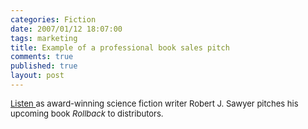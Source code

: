 ```yaml
--- 
categories: Fiction
date: 2007/01/12 18:07:00
tags: marketing
title: Example of a professional book sales pitch
comments: true
published: true
layout: post
---
```


<font size="2"><a href="http://sfwriter.com/2007/01/rollback-pitch-to-fenn-sales-force.html">Listen </a>as award-winning science fiction writer Robert J. Sawyer pitches his upcoming book <em>Rollback</em> to distributors.</font>
